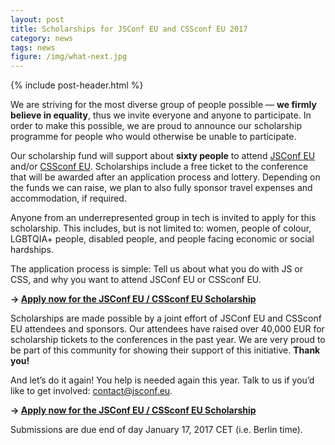 ```yaml
---
layout: post
title: Scholarships for JSConf EU and CSSconf EU 2017
category: news
tags: news
figure: /img/what-next.jpg
---
```


{% include post-header.html %}

We are striving for the most diverse group of people possible — **we firmly believe in equality**, thus we invite everyone and anyone to participate. In order to make this possible, we are proud to announce our scholarship programme for people who would otherwise be unable to participate.

Our scholarship fund will support about **sixty people** to attend [JSConf EU](http://2017.jsconf.eu/) and/or [CSSconf EU](http://2017.cssconf.eu/). Scholarships include a free ticket to the conference that will be awarded after an application process and lottery. Depending on the funds we can raise, we plan to also fully sponsor travel expenses and accommodation, if required.

Anyone from an underrepresented group in tech is invited to apply for this scholarship. This includes, but is not limited to: women, people of colour, LGBTQIA+ people, disabled people, and people facing economic or social hardships.

The application process is simple: Tell us about what you do with JS or CSS, and why you want to attend JSConf EU or CSSconf EU.

**→ [Apply now for the JSConf EU / CSSconf EU Scholarship](https://docs.google.com/forms/d/e/1FAIpQLSfMxkhodtfYjJLJAV_q70bmcb7tiF7ubEuFRCOF_mkfLfPUMA/viewform)**

Scholarships are made possible by a joint effort of JSConf EU and CSSconf EU attendees and sponsors. Our attendees have raised over 40,000 EUR for scholarship tickets to the conferences in the past year. We are very proud to be part of this community for showing their support of this initiative. **Thank you!**

And let’s do it again! You help is needed again this year. Talk to us if you’d like to get involved: <a href="mailto:contact@jsconf.eu">contact@jsconf.eu</a>.

**→ [Apply now for the JSConf EU / CSSconf EU Scholarship](https://docs.google.com/forms/d/e/1FAIpQLSfMxkhodtfYjJLJAV_q70bmcb7tiF7ubEuFRCOF_mkfLfPUMA/viewform)**

Submissions are due end of day January 17, 2017 CET (i.e. Berlin time).
